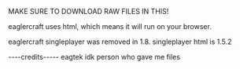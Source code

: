 MAKE SURE TO DOWNLOAD RAW FILES IN THIS!

eaglercraft uses html, which means it will run on your browser.

eaglercraft singleplayer was removed in 1.8. singleplayer html is 1.5.2

----credits-----
eagtek idk
person who gave me files
